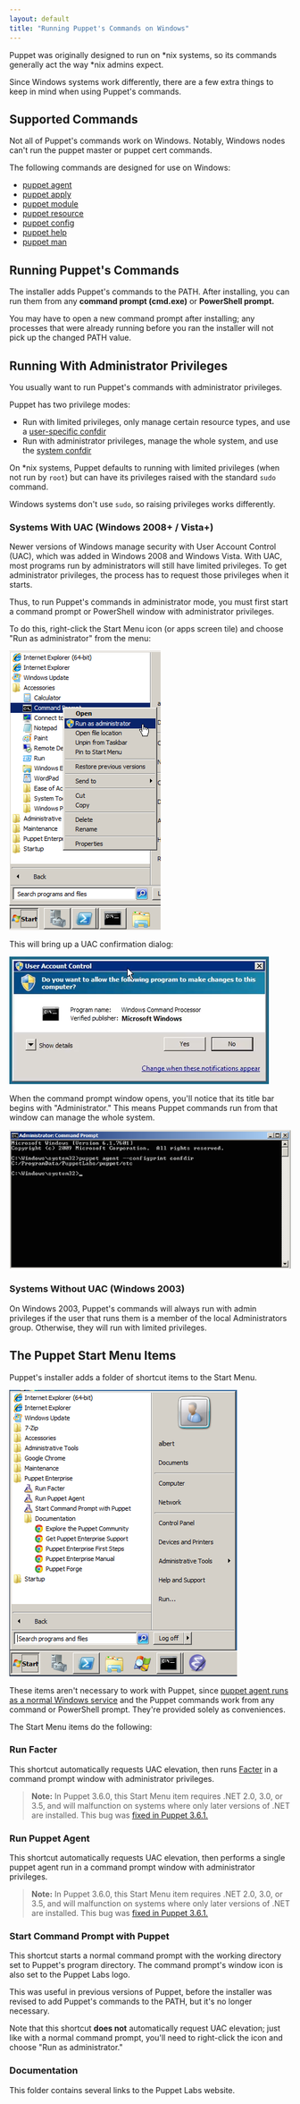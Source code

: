 ```yaml
---
layout: default
title: "Running Puppet's Commands on Windows"
---
```


[confdir]: ./dirs_confdir.html
[agent_service]: ./services_agent_windows.html
[facter]: /facter/latest
[puppet agent]: /references/3.7.latest/man/agent.html
[puppet apply]: /references/3.7.latest/man/apply.html
[puppet module]: /references/3.7.latest/man/module.html
[puppet resource]: /references/3.7.latest/man/resource.html
[puppet config]: /references/3.7.latest/man/config.html
[puppet help]: /references/3.7.latest/man/help.html
[puppet man]: /references/3.7.latest/man/man.html


Puppet was originally designed to run on \*nix systems, so its commands generally act the way \*nix admins expect.

Since Windows systems work differently, there are a few extra things to keep in mind when using Puppet's commands.

Supported Commands
-----

Not all of Puppet's commands work on Windows. Notably, Windows nodes can't run the puppet master or puppet cert commands.

The following commands are designed for use on Windows:

- [puppet agent][]
- [puppet apply][]
- [puppet module][]
- [puppet resource][]
- [puppet config][]
- [puppet help][]
- [puppet man][]

Running Puppet's Commands
-----

The installer adds Puppet's commands to the PATH. After installing, you can run them from any **command prompt (cmd.exe)** or **PowerShell prompt.**

You may have to open a new command prompt after installing; any processes that were already running before you ran the installer will not pick up the changed PATH value.

Running With Administrator Privileges
-----

You usually want to run Puppet's commands with administrator privileges.

Puppet has two privilege modes:

* Run with limited privileges, only manage certain resource types, and use a [user-specific confdir][confdir]
* Run with administrator privileges, manage the whole system, and use the [system confdir][confdir]

On \*nix systems, Puppet defaults to running with limited privileges (when not run by `root`) but can have its privileges raised with the standard `sudo` command.

Windows systems don't use `sudo`, so raising privileges works differently.

### Systems With UAC (Windows 2008+ / Vista+)

[uac]: ./images/uac.png
[rightclick]: ./images/run_as_admin.png
[admin_prompt]: ./images/windows_administrator_prompt.png

Newer versions of Windows manage security with User Account Control (UAC), which was added in Windows 2008 and Windows Vista. With UAC, most programs run by administrators will still have limited privileges. To get administrator privileges, the process has to request those privileges when it starts.

Thus, to run Puppet's commands in administrator mode, you must first start a command prompt or PowerShell window with administrator privileges.

To do this, right-click the Start Menu icon (or apps screen tile) and choose "Run as administrator" from the menu:

![The right click menu, with run as administrator highlighted][rightclick]

This will bring up a UAC confirmation dialog:

![UAC dialog][uac]

When the command prompt window opens, you'll notice that its title bar begins with "Administrator." This means Puppet commands run from that window can manage the whole system.

![A command prompt with Administrator in the title bar][admin_prompt]

### Systems Without UAC (Windows 2003)

On Windows 2003, Puppet's commands will always run with admin privileges if the user that runs them is a member of the local Administrators group. Otherwise, they will run with limited privileges.


The Puppet Start Menu Items
-----

[start_menu]: ./images/start_menu.png

Puppet's installer adds a folder of shortcut items to the Start Menu.

![Puppet's Start Menu items][start_menu]

These items aren't necessary to work with Puppet, since [puppet agent runs as a normal Windows service][agent_service] and the Puppet commands work from any command or PowerShell prompt. They're provided solely as conveniences.

The Start Menu items do the following:

### Run Facter

This shortcut automatically requests UAC elevation, then runs [Facter][] in a command prompt window with administrator privileges.

> **Note:** In Puppet 3.6.0, this Start Menu item requires .NET 2.0, 3.0, or 3.5, and will malfunction on systems where only later versions of .NET are installed. This bug was [fixed in Puppet 3.6.1.](https://tickets.puppetlabs.com/browse/PUP-1951)

### Run Puppet Agent

This shortcut automatically requests UAC elevation, then performs a single puppet agent run in a command prompt window with administrator privileges.

> **Note:** In Puppet 3.6.0, this Start Menu item requires .NET 2.0, 3.0, or 3.5, and will malfunction on systems where only later versions of .NET are installed. This bug was [fixed in Puppet 3.6.1.](https://tickets.puppetlabs.com/browse/PUP-1951)

### Start Command Prompt with Puppet

This shortcut starts a normal command prompt with the working directory set to Puppet's program directory. The command prompt's window icon is also set to the Puppet Labs logo.

This was useful in previous versions of Puppet, before the installer was revised to add Puppet's commands to the PATH, but it's no longer necessary.

Note that this shortcut **does not** automatically request UAC elevation; just like with a normal command prompt, you'll need to right-click the icon and choose "Run as administrator."

### Documentation

This folder contains several links to the Puppet Labs website.


